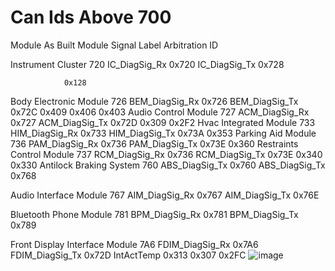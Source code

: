 # Can Ids Above 700


	 			
Module	As Built Module  		Signal Label	Arbitration ID
				
Instrument Cluster	720		IC_DiagSig_Rx	0x720
			IC_DiagSig_Tx	0x728
				
				
				
				
				
				0x128
Body Electronic Module	726		BEM_DiagSig_Rx	0x726
			BEM_DiagSig_Tx	0x72C
				0x409
				0x406
				0x403
Audio Control Module	727		ACM_DiagSig_Rx	0x727
			ACM_DiagSig_Tx	0x72D
				0x309
				0x2F2
Hvac Integrated Module	733		HIM_DiagSig_Rx	0x733
			HIM_DiagSig_Tx	0x73A
				0x353
Parking Aid Module	736		PAM_DiagSig_Rx	0x736
			PAM_DiagSig_Tx	0x73E
				0x360
Restraints Control Module	737		RCM_DiagSig_Rx	0x736
			RCM_DiagSig_Tx	0x73E
				0x340
				0x330
Antilock Braking System	760		ABS_DiagSig_Tx	0x760
			ABS_DiagSig_Tx	0x768
				
Audio Interface Module	767		AIM_DiagSig_Rx	0x767
			AIM_DiagSig_Tx	0x76E
				
Bluetooth Phone Module	781		BPM_DiagSig_Rx	0x781
			BPM_DiagSig_Tx	0x789
				
Front Display Interface Module	7A6		FDIM_DiagSig_Rx	0x7A6
			FDIM_DiagSig_Tx	0x72D
			IntActTemp	0x313
				0x307
				0x2FC
![image](https://user-images.githubusercontent.com/57064943/131293420-829f4ebc-cac3-412e-ba39-3f08182da5be.png)
